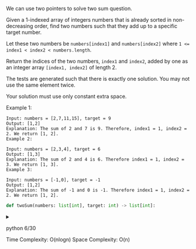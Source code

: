 We can use two pointers to solve two sum question.

Given a 1-indexed array of integers numbers that is already sorted in non-decreasing order, find two numbers such that they add up to a specific target number. 

Let these two numbers be `numbers[index1]` and `numbers[index2]` where `1 <= index1 < index2 < numbers.length`.

Return the indices of the two numbers, `index1` and `index2`, added by one as an integer array `[index1, index2]` of length 2.

The tests are generated such that there is exactly one solution. You may not use the same element twice.

Your solution must use only constant extra space.

 

Example 1:

```
Input: numbers = [2,7,11,15], target = 9
Output: [1,2]
Explanation: The sum of 2 and 7 is 9. Therefore, index1 = 1, index2 = 2. We return [1, 2].
Example 2:
```

```
Input: numbers = [2,3,4], target = 6
Output: [1,3]
Explanation: The sum of 2 and 4 is 6. Therefore index1 = 1, index2 = 3. We return [1, 3].
Example 3:
```

```
Input: numbers = [-1,0], target = -1
Output: [1,2]
Explanation: The sum of -1 and 0 is -1. Therefore index1 = 1, index2 = 2. We return [1, 2].
```

```py
def twoSum(numbers: list[int], target: int) -> list[int]:

```

<details>

  <summary>
  
  python 6/30

  Time Complexity: O(nlogn)
  Space Complexity: O(n)
  </summary>

```py
def twoSum(numbers: list[int], target: int) -> list[int]:
    start = 0
    end = len(numbers) - 1

    while start < end :
        sum = numbers[start] + numbers[end]

        if sum < target:
            start += 1
        elif sum > target:
            end -= 1
        else:
            return [start+1, end+1]
    
    return []
```


</details>
